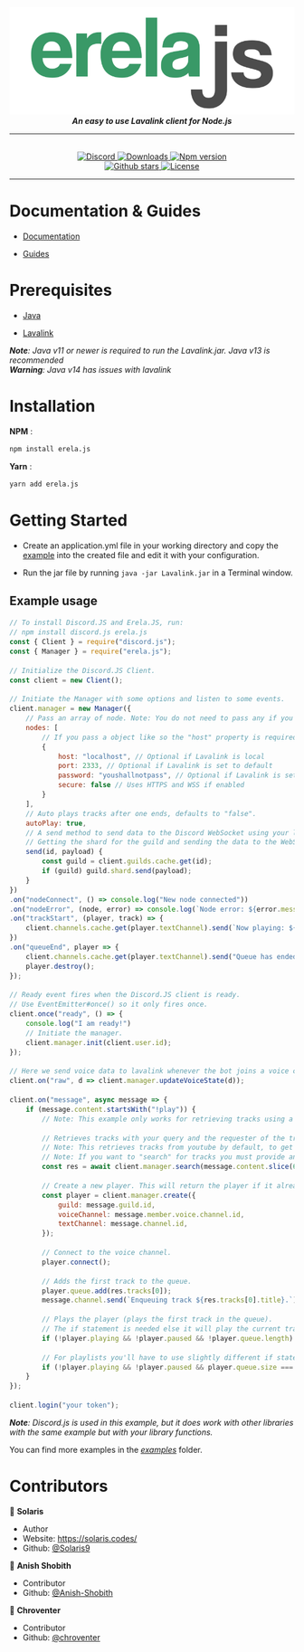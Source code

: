 <div align = "center">
    <img src = "./assets/transparent_logo.png">
    <strong> <i> An easy to use Lavalink client for Node.js </i> </strong>
    <hr>
    <br>
    <a href="https://discord.gg/D6FXw55">
<img src="https://img.shields.io/discord/653436871858454538?color=7289DA&label=Support&logo=discord&style=for-the-badge", alt="Discord">
</a> 

<a href="https://www.npmjs.com/package/erela.js">
<img src="https://img.shields.io/npm/dw/erela.js?color=CC3534&logo=npm&style=for-the-badge", alt="Downloads">
</a>

<a href="https://www.npmjs.com/package/erela.js">
<img src="https://img.shields.io/npm/v/erela.js?color=red&label=Version&logo=npm&style=for-the-badge", alt="Npm version">
</a>

<br>

<a href="https://github.com/WarHammer414/erela.js">
<img src="https://img.shields.io/github/stars/WarHammer414/erela.js?color=333&logo=github&style=for-the-badge", alt="Github stars">
</a>

<a href="https://github.com/WarHammer414/erela.js/blob/master/LICENSE">
<img src="https://img.shields.io/github/license/WarHammer414/erela.js?color=6e5494&logo=github&style=for-the-badge", alt="License">
</a>
<hr>
</div>

# Documentation & Guides

- [Documentation](http://projects.solaris.codes/erelajs-rewrite/docs/gettingstarted.html, 'Erela.js Documentation') 

- [Guides](http://projects.solaris.codes/erelajs-rewrite/guides/introduction.html, 'Erela.js Guides')


# Prerequisites

 - [Java](https://www.java.com/en/download)

 - [Lavalink](https://ci.fredboat.com/viewLog.html?buildId=lastSuccessful&buildTypeId=Lavalink_Build&tab=artifacts&guest=1, 'Download Lavalink')

 
***Note**: Java v11 or newer is required to run the Lavalink.jar. Java v13 is recommended<br>**Warning**: Java v14 has issues with lavalink*

# Installation

**NPM** :
```sh
npm install erela.js
```

**Yarn** :
```sh
yarn add erela.js
```

# Getting Started

- Create an application.yml file in your working directory and copy the [example](https://github.com/Frederikam/Lavalink/blob/master/LavalinkServer/application.yml.example, 'application.yml file') into the created file and edit it with your configuration.

- Run the jar file by running `java -jar Lavalink.jar` in a Terminal window.

## Example usage

```js
// To install Discord.JS and Erela.JS, run:
// npm install discord.js erela.js
const { Client } = require("discord.js");
const { Manager } = require("erela.js");

// Initialize the Discord.JS Client.
const client = new Client();

// Initiate the Manager with some options and listen to some events.
client.manager = new Manager({
    // Pass an array of node. Note: You do not need to pass any if you are using the default values (ones shown below).
    nodes: [
        // If you pass a object like so the "host" property is required
        {
            host: "localhost", // Optional if Lavalink is local
            port: 2333, // Optional if Lavalink is set to default
            password: "youshallnotpass", // Optional if Lavalink is set to default
            secure: false // Uses HTTPS and WSS if enabled
        }
    ],
    // Auto plays tracks after one ends, defaults to "false".
    autoPlay: true,
    // A send method to send data to the Discord WebSocket using your library.
    // Getting the shard for the guild and sending the data to the WebSocket.
    send(id, payload) {
        const guild = client.guilds.cache.get(id);
        if (guild) guild.shard.send(payload);
    }
})
.on("nodeConnect", () => console.log("New node connected"))
.on("nodeError", (node, error) => console.log(`Node error: ${error.message}`))
.on("trackStart", (player, track) => {
    client.channels.cache.get(player.textChannel).send(`Now playing: ${track.title}`)
})
.on("queueEnd", player => {
    client.channels.cache.get(player.textChannel).send("Queue has ended.");
    player.destroy();
});

// Ready event fires when the Discord.JS client is ready.
// Use EventEmitter#once() so it only fires once.
client.once("ready", () => {
    console.log("I am ready!")
    // Initiate the manager.
    client.manager.init(client.user.id);
});

// Here we send voice data to lavalink whenever the bot joins a voice channel to play audio in the channel.
client.on("raw", d => client.manager.updateVoiceState(d));

client.on("message", async message => {
    if (message.content.startsWith("!play")) {
        // Note: This example only works for retrieving tracks using a query, such as "Rick Astley - Never Gonna Give You Up".

        // Retrieves tracks with your query and the requester of the tracks.
        // Note: This retrieves tracks from youtube by default, to get from other sources you must enable them in application.yml and provide a link for the source.
        // Note: If you want to "search" for tracks you must provide an object with a "query" property being the query to use, and "source" being one of "youtube", "soundcloud".
        const res = await client.manager.search(message.content.slice(6), message.author);

        // Create a new player. This will return the player if it already exists.
        const player = client.manager.create({
            guild: message.guild.id,
            voiceChannel: message.member.voice.channel.id,
            textChannel: message.channel.id,
        });

        // Connect to the voice channel.
        player.connect();

        // Adds the first track to the queue.
        player.queue.add(res.tracks[0]);
        message.channel.send(`Enqueuing track ${res.tracks[0].title}.`);

        // Plays the player (plays the first track in the queue).
        // The if statement is needed else it will play the current track again
        if (!player.playing && !player.paused && !player.queue.length) player.play();
    
        // For playlists you'll have to use slightly different if statement
        if (!player.playing && !player.paused && player.queue.size === res.tracks.length) player.play();
    }
});

client.login("your token");
```
***Note**: Discord.js is used in this example, but it does work with other libraries with the same example but with your library functions.*

You can find more examples in the *[examples](./examples)* folder.

# Contributors

👤 **Solaris**

- Author
- Website: <https://solaris.codes/>
- Github: [@Solaris9](https://github.com/Solaris9)

👤 **Anish Shobith**

- Contributor
- Github: [@Anish-Shobith](https://github.com/Anish-Shobith)

👤 **Chroventer**

- Contributor
- Github: [@chroventer](https://github.com/chroventer)
